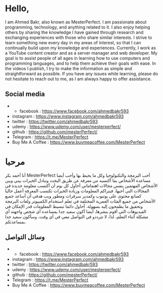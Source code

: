 # Hello,
I am Ahmed Bakr, also known as MesterPerfect. I am passionate about programming, technology, and anything related to it. I also enjoy helping others by sharing the knowledge I have gained through research and exchanging experiences with those who share similar interests.
I strive to learn something new every day in my areas of interest, so that I can continually build upon my knowledge and experiences.
Currently, I work as a YouTube content creator and as a server manager and web developer. My goal is to assist people of all ages in learning how to use computers and programming languages, and to help them achieve their goals with ease.
In the videos I publish, I try to make the information as simple and straightforward as possible. If you have any issues while learning, please do not hesitate to reach out to me, as I am always happy to offer assistance.

## Social media
* * facebook : https://www.facebook.com/ahmedbakr593
* instagram : https://www.instagram.com/ahmedbakr593
* twitter : https://twitter.com/ahmedbakr593
* udemy : https://www.udemy.com/user/mesterperfect/
* github : https://github.com/mesterPerfect/
* Telegram : https://t.me/MesterPerfect
* Buy Me A Coffee : https://www.buymeacoffee.com/MesterPerfect


# مرحبا 
أنا أحمد بكر MesterPerfect
أحب البرمجة والتكنولوجيا وكل ما يحيط بها 
وأحب أيضا مساعدة الأشخاص بما أكتسبه من معرفة عن طريق البحث وتبادل الخبرات بيني وبين الأشخاص المهتمين بنفس مجالات اهتماماتي 
أحاول كل يوم أن أكتسب معلومة جديدة في المجالات التي أحبها، فبتراكم المعلومات وزيادة الخبرات تكتسب المعرفة
أعمل حاليا كصانع محتوى على يوتيوب وكمدير سرفرات ومطور ويب
هدفي أن أساعد جميع الأشخاص من جميع الفئات العمرية المختلفة في تعلم استخدام الكمبيوتر ولغات البرمجة وتحقيق ما يطمحون إليه بسهولة.
أحاول دائما تبسيط المعلومات قدر الإمكان في الفيديوهات التي أقوم بنشرها، أيضا أكون سعيد جدا بمساعدة أي شخص واجهته أي مشكلة أثناء التعلم، لذا، لا تترددو في التواصل معي في أي وقت، وسأكون سعيد جدا بمساعدتكم.


## وسائل التواصل
* * facebook : https://www.facebook.com/ahmedbakr593
* instagram : https://www.instagram.com/ahmedbakr593
* twitter : https://twitter.com/ahmedbakr593
* udemy : https://www.udemy.com/user/mesterperfect/
* github : https://github.com/mesterPerfect/
* Telegram : https://t.me/MesterPerfect
* Buy Me A Coffee : https://www.buymeacoffee.com/MesterPerfect
